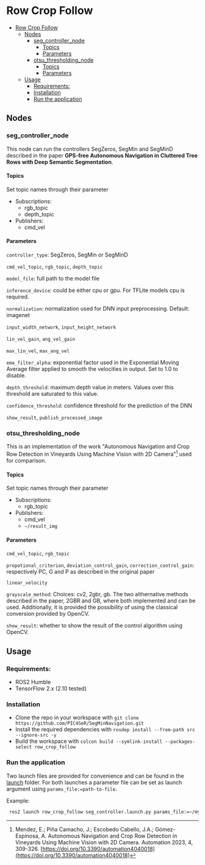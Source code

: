 # Row Crop Follow

- [Row Crop Follow](#row-crop-follow)
  - [Nodes](#nodes)
    - [seg\_controller\_node](#seg_controller_node)
      - [Topics](#topics)
      - [Parameters](#parameters)
    - [otsu\_thresholding\_node](#otsu_thresholding_node)
      - [Topics](#topics-1)
      - [Parameters](#parameters-1)
  - [Usage](#usage)
    - [Requirements:](#requirements)
    - [Installation](#installation)
    - [Run the application](#run-the-application)


## Nodes
### seg_controller_node
This node can run the controllers SegZeros, SegMin and SegMinD described in the paper **GPS-free Autonomous Navigation in Cluttered Tree Rows with Deep Semantic Segmentation**.

#### Topics
Set topic names through their parameter
- Subscriptions:
  - rgb_topic
  - depth_topic
- Publishers:
  - cmd_vel

#### Parameters
`controller_type`: SegZeros, SegMin or SegMinD

`cmd_vel_topic`, `rgb_topic`, `depth_topic`

`model_file`: full path to the model file

`inference_device`: could be either cpu or gpu. For TFLite models cpu is required.

`normalization`: normalization used for DNN  input preprocessing. Default: imagenet

`input_width_network`, `input_height_network`

`lin_vel_gain`, `ang_vel_gain`

`max_lin_vel`, `max_ang_vel`

`ema_filter_alpha`: exponential factor used in the Exponential Moving Average filter applied to smooth the velocities in output. Set to 1.0 to disable.

`depth_threshold`: maximum depth value in meters. Values over this threshold are saturated to this value.

`confidence_threshold`: confidence threshold for the prediction of the DNN

`show_result`, `publish_processed_image`

### otsu_thresholding_node

This is an implementation of the work "Autonomous Navigation and Crop Row Detection in Vineyards Using Machine Vision with 2D Camera"[^1] used for comparison.

> [^1]: Mendez, E.; Piña Camacho, J.; Escobedo Cabello, J.A.; Gómez-Espinosa, A. Autonomous Navigation and Crop Row Detection in Vineyards Using Machine Vision with 2D Camera. Automation 2023, 4, 309-326. [https://doi.org/10.3390/automation4040018](https://doi.org/10.3390/automation4040018)

#### Topics
Set topic names through their parameter
- Subscriptions:
  - rgb_topic
- Publishers:
  - cmd_vel
  - `~/result_img`

#### Parameters
`cmd_vel_topic`, `rgb_topic`

`propotional_criterion`, `deviation_control_gain`, `correction_control_gain`: respectively PC, G and P as described in the original paper

`linear_velocity`

`grayscale_method`: Choices: cv2, 2gbr, gb. The two althernative methods described in the paper, 2GBR and GB, where both implemented and can be used. Additionally, it is provided the possibility of using the classical conversion provided by OpenCV.

`show_result`: whether to show the result of the control algorithm using OpenCV.

## Usage

### Requirements:
- ROS2 Humble
- TensorFlow 2.x (2.10 tested)

### Installation
- Clone the repo in your workspace with `git clone https://github.com/PIC4SeR/SegMinNavigation.git`
- Install the required dependencies with `rosdep install --from-path src --ignore-src -y`
- Build the workspace with `colcon build --symlink-install --packages-select row_crop_follow`

### Run the application

Two launch files are provided for convenience and can be found in the [launch](./launch/) folder. For both launches a parameter file can be set as launch argument using `params_file:=path-to-file`.

Example: 
```bash
 ros2 launch row_crop_follow seg_controller.launch.py params_file:=~/my_params.yaml 
```